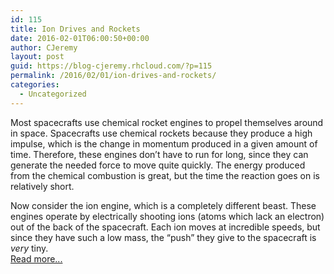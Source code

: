 ```yaml
---
id: 115
title: Ion Drives and Rockets
date: 2016-02-01T06:00:50+00:00
author: CJeremy
layout: post
guid: https://blog-cjeremy.rhcloud.com/?p=115
permalink: /2016/02/01/ion-drives-and-rockets/
categories:
  - Uncategorized
---
```

Most spacecrafts use chemical rocket engines to propel themselves around in space. Spacecrafts use chemical rockets because they produce a high impulse, which is the change in momentum produced in a given amount of time. Therefore, these engines don&#8217;t have to run for long, since they can generate the needed force to move quite quickly. The energy produced from the chemical combustion is great, but the time the reaction goes on is relatively short.

Now consider the ion engine, which is a completely different beast. These engines operate by electrically shooting ions (atoms which lack an electron) out of the back of the spacecraft. Each ion moves at incredible speeds, but since they have such a low mass, the &#8220;push&#8221; they give to the spacecraft is _very_ tiny. <span class="post-teaser-more">&nbsp;<br /><a href="http://blog-cjeremy.rhcloud.com/2016/02/01/ion-drives-and-rockets/" title="Permanent Link: Ion Drives and Rockets" rel="bookmark">Read more...</br></span></p>